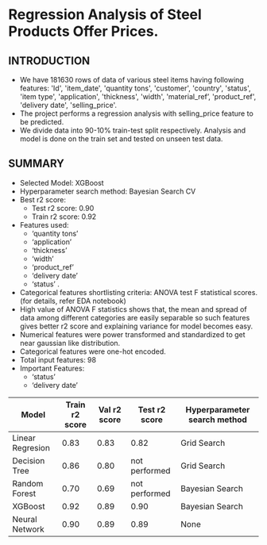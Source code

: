 # Regression Analysis of Steel Products Offer Prices.

## INTRODUCTION
- We have 181630 rows of data of various steel items having following features: 'Id',   'item_date',   'quantity tons',   'customer',   'country',   'status',   'item type',   'application', 'thickness',   'width',   'material_ref’,   'product_ref',   'delivery date',   'selling_price'.
- The project performs a regression analysis with selling_price feature to be predicted.
- We divide data into 90-10% train-test split respectively. Analysis and model is done on the train set and tested on unseen test data.

## SUMMARY
- Selected Model: XGBoost
- Hyperparameter search method: Bayesian Search CV
- Best r2 score:
  - Test r2 score: 0.90
  - Train r2 score:  0.92
- Features used:
  - ‘quantity tons’
  - ‘application’
  - ‘thickness’
  - ‘width’
  - ‘product_ref’
  - ‘delivery date’
  - ‘status’ .
- Categorical features shortlisting criteria: ANOVA test F statistical scores. (for details, refer EDA notebook)
- High value of ANOVA F statistics shows that, the mean and spread of data among different categories are easily separable so such         features gives better r2 score and explaining variance for model becomes easy.
- Numerical features were power transformed and standardized to get near gaussian like distribution.
- Categorical features were one-hot encoded.
- Total input features: 98
- Important Features:
  - ‘status’
  - ‘delivery date’

|Model|Train r2 score|Val r2 score|Test r2 score|Hyperparameter search method|
|----------------|--------------|------------|-------------|----------------------------|
|Linear Regresion|0.83          |0.83        |0.82         |Grid Search                 |
|Decision Tree   |0.86          |0.80        |not performed|Grid Search                 |
|Random Forest   |0.70          |0.69        |not performed|Bayesian Search             |
|XGBoost         |0.92          |0.89        |0.90         |Bayesian Search             |
|Neural Network  |0.90          |0.89        |0.89         |None                        |





